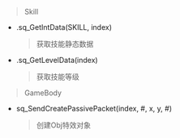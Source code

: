 >Skill
- .sq_GetIntData(SKILL, index)
    >获取技能静态数据
- .sq_GetLevelData(index)
    >获取技能等级
>GameBody
- sq_SendCreatePassivePacket(index, #, x, y, #)
    >创建Obj特效对象
